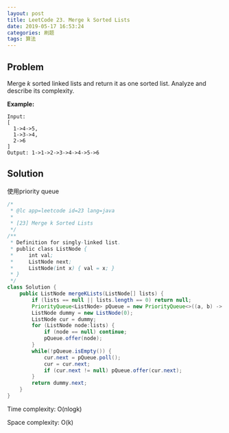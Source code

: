 ```yaml
---
layout: post
title: LeetCode 23. Merge k Sorted Lists
date: 2019-05-17 16:53:24
categories: 刷题
tags: 算法
---
```


## Problem

Merge *k* sorted linked lists and return it as one sorted list. Analyze and describe its complexity.

**Example:**

```
Input:
[
  1->4->5,
  1->3->4,
  2->6
]
Output: 1->1->2->3->4->4->5->6
```

<!-- more -->


## Solution
使用priority queue

```java
/*
 * @lc app=leetcode id=23 lang=java
 *
 * [23] Merge k Sorted Lists
 */
/**
 * Definition for singly-linked list.
 * public class ListNode {
 *     int val;
 *     ListNode next;
 *     ListNode(int x) { val = x; }
 * }
 */
class Solution {
    public ListNode mergeKLists(ListNode[] lists) {
        if (lists == null || lists.length == 0) return null;
        PriorityQueue<ListNode> pQueue = new PriorityQueue<>((a, b) -> a.val - b.val);
        ListNode dummy = new ListNode(0);
        ListNode cur = dummy;
        for (ListNode node:lists) {
            if (node == null) continue;
            pQueue.offer(node);
        }
        while(!pQueue.isEmpty()) {
            cur.next = pQueue.poll();
            cur = cur.next;
            if (cur.next != null) pQueue.offer(cur.next);
        }
        return dummy.next;
    }
}
```



Time complexity: O(nlogk)

Space complexity: O(k)